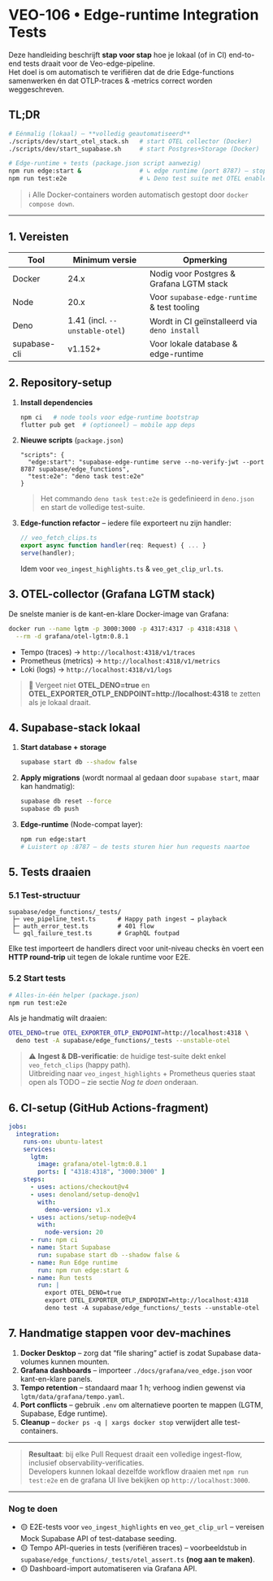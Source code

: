# VEO-106 • Edge-runtime Integration Tests

Deze handleiding beschrijft **stap voor stap** hoe je lokaal (of in CI) end-to-end tests draait voor de Veo-edge-pipeline.  
Het doel is om automatisch te verifiëren dat de drie Edge-functions samenwerken én dat OTLP-traces & ‑metrics correct worden weggeschreven.

## TL;DR
```bash
# Eénmalig (lokaal) – **volledig geautomatiseerd**
./scripts/dev/start_otel_stack.sh   # start OTEL collector (Docker)
./scripts/dev/start_supabase.sh     # start Postgres+Storage (Docker)

# Edge-runtime + tests (package.json script aanwezig)
npm run edge:start &                # ↳ edge runtime (port 8787) – stop met Ctrl-C
npm run test:e2e                    # ↳ Deno test suite met OTEL enabled
```

> ℹ️  Alle Docker-containers worden automatisch gestopt door `docker compose down`.

---

## 1. Vereisten

| Tool | Minimum versie | Opmerking |
|------|----------------|-----------|
| Docker | 24.x | Nodig voor Postgres & Grafana LGTM stack |
| Node  | 20.x | Voor `supabase-edge-runtime` & test tooling |
| Deno  | 1.41 (incl. `--unstable-otel`) | Wordt in CI geïnstalleerd via `deno install` |
| supabase-cli | v1.152+ | Voor lokale database & edge-runtime |

## 2. Repository-setup

1. **Install dependencies**
   ```bash
   npm ci   # node tools voor edge-runtime bootstrap
   flutter pub get  # (optioneel) – mobile app deps
   ```

2. **Nieuwe scripts** (`package.json`)
   ```jsonc
   "scripts": {
     "edge:start": "supabase-edge-runtime serve --no-verify-jwt --port 8787 supabase/edge_functions",
     "test:e2e": "deno task test:e2e"
   }
   ```
   > Het commando `deno task test:e2e` is gedefinieerd in `deno.json` en start de volledige test-suite.

3. **Edge-function refactor** – iedere file exporteert nu zijn handler:
   ```ts
   // veo_fetch_clips.ts
   export async function handler(req: Request) { ... }
   serve(handler);
   ```
   Idem voor `veo_ingest_highlights.ts` & `veo_get_clip_url.ts`.

## 3. OTEL-collector (Grafana LGTM stack)

De snelste manier is de kant-en-klare Docker-image van Grafana:
```bash
docker run --name lgtm -p 3000:3000 -p 4317:4317 -p 4318:4318 \
  --rm -d grafana/otel-lgtm:0.8.1
```

* Tempo (traces)  → `http://localhost:4318/v1/traces`
* Prometheus (metrics) → `http://localhost:4318/v1/metrics`
* Loki (logs) → `http://localhost:4318/v1/logs`

> 📓  Vergeet niet **OTEL_DENO=true** en **OTEL_EXPORTER_OTLP_ENDPOINT=http://localhost:4318** te zetten als je lokaal draait.

## 4. Supabase-stack lokaal

1. **Start database + storage**
   ```bash
   supabase start db --shadow false
   ```
2. **Apply migrations** (wordt normaal al gedaan door `supabase start`, maar kan handmatig):
   ```bash
   supabase db reset --force
   supabase db push
   ```
3. **Edge-runtime** (Node-compat layer):
   ```bash
   npm run edge:start
   # Luistert op :8787 – de tests sturen hier hun requests naartoe
   ```

## 5. Tests draaien

### 5.1 Test-structuur
```
supabase/edge_functions/_tests/
 ├─ veo_pipeline_test.ts      # Happy path ingest → playback
 ├─ auth_error_test.ts        # 401 flow
 └─ gql_failure_test.ts       # GraphQL foutpad
```

Elke test importeert de handlers direct voor unit-niveau checks èn voert een **HTTP round-trip** uit tegen de lokale runtime voor E2E.

### 5.2 Start tests
```bash
# Alles-in-één helper (package.json)
npm run test:e2e
```
Als je handmatig wilt draaien:
```bash
OTEL_DENO=true OTEL_EXPORTER_OTLP_ENDPOINT=http://localhost:4318 \
  deno test -A supabase/edge_functions/_tests --unstable-otel
```

> ⚠️  **Ingest & DB-verificatie**: de huidige test-suite dekt enkel `veo_fetch_clips` (happy path).  
> Uitbreiding naar `veo_ingest_highlights` + Prometheus queries staat open als TODO – zie sectie *Nog te doen* onderaan.

## 6. CI-setup (GitHub Actions-fragment)

```yaml
jobs:
  integration:
    runs-on: ubuntu-latest
    services:
      lgtm:
        image: grafana/otel-lgtm:0.8.1
        ports: [ "4318:4318", "3000:3000" ]
    steps:
      - uses: actions/checkout@v4
      - uses: denoland/setup-deno@v1
        with:
          deno-version: v1.x
      - uses: actions/setup-node@v4
        with:
          node-version: 20
      - run: npm ci
      - name: Start Supabase
        run: supabase start db --shadow false &
      - name: Run Edge runtime
        run: npm run edge:start &
      - name: Run tests
        run: |
          export OTEL_DENO=true
          export OTEL_EXPORTER_OTLP_ENDPOINT=http://localhost:4318
          deno test -A supabase/edge_functions/_tests --unstable-otel
```

## 7. Handmatige stappen voor dev-machines

1. **Docker Desktop** – zorg dat “file sharing” actief is zodat Supabase data-volumes kunnen mounten.
2. **Grafana dashboards** – importeer `./docs/grafana/veo_edge.json` voor kant-en-klare panels.
3. **Tempo retention** – standaard maar 1 h; verhoog indien gewenst via `lgtm/data/grafana/tempo.yaml`.
4. **Port conflicts** – gebruik `.env` om alternatieve poorten te mappen (LGTM, Supabase, Edge runtime).
5. **Cleanup** – `docker ps -q | xargs docker stop` verwijdert alle test-containers.

---

> **Resultaat**: bij elke Pull Request draait een volledige ingest-flow, inclusief observability-verificaties.  
> Developers kunnen lokaal dezelfde workflow draaien met `npm run test:e2e` en de grafana UI live bekijken op `http://localhost:3000`.

---

### Nog te doen

* 🟡  E2E-tests voor `veo_ingest_highlights` en `veo_get_clip_url` – vereisen Mock Supabase API of test-database seeding.
* 🟡  Tempo API-queries in tests (verifiëren traces) – voorbeeldstub in `supabase/edge_functions/_tests/otel_assert.ts` **(nog aan te maken)**.
* 🟡  Dashboard-import automatiseren via Grafana API.